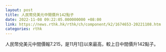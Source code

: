 ```yaml
---
layout: post
title: 人民幣兌美元中間價升142點子
date: 2022-11-08 09:22:05.000000000 +08:00
link: https://news.rthk.hk/rthk/ch/component/k2/1674653-20221108.htm
categories: rthk
---
```


人民幣兌美元中間價報7.215，是11月1日以來最高，較上日中間價升142點子。
